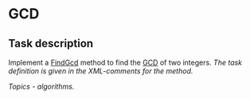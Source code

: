 # GCD

## Task description

Implement a [FindGcd](GcdTask/IntegerExtensions.cs#L15) method to find the [GCD](https://en.wikipedia.org/wiki/Greatest_common_divisor) of two integers. _The task definition is given in the XML-comments for the method._

*Topics - algorithms*.